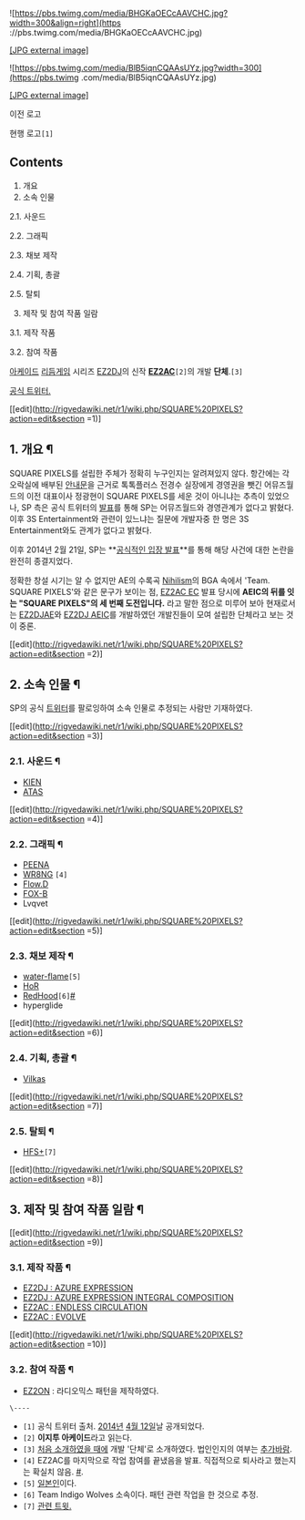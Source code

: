 ![https://pbs.twimg.com/media/BHGKaOECcAAVCHC.jpg?width=300&align=right](https
://pbs.twimg.com/media/BHGKaOECcAAVCHC.jpg)

[[JPG external image]](https://pbs.twimg.com/media/BHGKaOECcAAVCHC.jpg)

![https://pbs.twimg.com/media/BlB5iqnCQAAsUYz.jpg?width=300](https://pbs.twimg
.com/media/BlB5iqnCQAAsUYz.jpg)

[[JPG external image]](https://pbs.twimg.com/media/BlB5iqnCQAAsUYz.jpg)

이전 로고

현행 로고`[1]`

  

## Contents

    

1. 개요 
2. 소속 인물 
    

2.1. 사운드

2.2. 그래픽

2.3. 채보 제작

2.4. 기획, 총괄

2.5. 탈퇴

3. 제작 및 참여 작품 일람 
    

3.1. 제작 작품

3.2. 참여 작품

[아케이드](%EC%95%84%EC%BC%80%EC%9D%B4%EB%93%9C.md)
[리듬게임](%EB%A6%AC%EB%93%AC%EA%B2%8C%EC%9E%84.md) 시리즈 [EZ2DJ](EZ2DJ.md)의
신작 **[EZ2AC](EZ2AC.md)**`[2]`의 개발 **단체**.`[3]`

[공식 트위터.](http://twitter.com/sq_pixels)

[[edit](http://rigvedawiki.net/r1/wiki.php/SQUARE%20PIXELS?action=edit&section
=1)]

## 1. 개요 ¶

SQUARE PIXELS를 설립한 주체가 정확히 누구인지는 알려져있지 않다. 항간에는 각 오락실에 배부된
[안내문](http://toez2dj.net/zeroboard/zboard.php?id=c_ez2dj2&no=277925)을 근거로
톡톡플러스 전경수 실장에게 경영권을 뺏긴 어뮤즈월드의 이전 대표이사 정광현이 SQUARE PIXELS를 세운 것이 아니냐는 추측이 있었으나,
SP 측은 공식 트위터의 [발표](https://twitter.com/sq_pixels/status/356728998895685632)를
통해 SP는 어뮤즈월드와 경영관계가 없다고 밝혔다. 이후 3S Entertainment와 관련이 있느냐는 질문에 개발자중 한 명은 3S
Entertainment와도 관계가 없다고 밝혔다.

  

이후 2014년 2월 21일, SP는 **[공식적인 입장
발표](https://twitter.com/sq_pixels/status/436787482961518592)**를 통해 해당 사건에 대한
논란을 완전히 종결지었다.

  

정확한 창설 시기는 알 수 없지만 AE의 수록곡 [Nihilism](Nihilism.md)의 BGA 속에서 'Team. SQUARE
PIXELS'와 같은 문구가 보이는 점, [EZ2AC EC](EZ2AC%20EC.md) 발표 당시에 **AEIC의 뒤를 잇는
"SQUARE PIXELS"의 세 번째 도전입니다.** 라고 말한 점으로 미루어 보아 현재로서는 [EZ2DJAE](EZ2DJ%20AE.md)와 [EZ2DJ AEIC](EZ2DJ%20AEIC.md)를 개발하였던 개발진들이 모여 설립한
단체라고 보는 것이 중론.

  

[[edit](http://rigvedawiki.net/r1/wiki.php/SQUARE%20PIXELS?action=edit&section
=2)]

## 2. 소속 인물 ¶

SP의 공식 [트위터](%ED%8A%B8%EC%9C%84%ED%84%B0.md)를 팔로잉하여 소속 인물로 추정되는 사람만 기재하였다.

  

[[edit](http://rigvedawiki.net/r1/wiki.php/SQUARE%20PIXELS?action=edit&section
=3)]

### 2.1. 사운드 ¶

  * [KIEN](KIEN.md)
  * [ATAS](ATAS.md)  

[[edit](http://rigvedawiki.net/r1/wiki.php/SQUARE%20PIXELS?action=edit&section
=4)]

### 2.2. 그래픽 ¶

  * [PEENA](PEENA.md)
  * [WR8NG](WR8NG.md) `[4]`
  * [Flow.D](Flow.D.md)
  * [FOX-B](FOX-B.md)
  * Lvqvet  

[[edit](http://rigvedawiki.net/r1/wiki.php/SQUARE%20PIXELS?action=edit&section
=5)]

### 2.3. 채보 제작 ¶

  * [water-flame](water-flame.md)`[5]`
  * [HoR](HoR.md)
  * [RedHood](RedHood.md)`[6]`[#](http://ask.fm/Baron_Vilkas)
  * hyperglide  

[[edit](http://rigvedawiki.net/r1/wiki.php/SQUARE%20PIXELS?action=edit&section
=6)]

### 2.4. 기획, 총괄 ¶

  * [Vilkas](Vilkas.md)  

[[edit](http://rigvedawiki.net/r1/wiki.php/SQUARE%20PIXELS?action=edit&section
=7)]

### 2.5. 탈퇴 ¶

  * [HFS+](HFS+.md)`[7]`  

[[edit](http://rigvedawiki.net/r1/wiki.php/SQUARE%20PIXELS?action=edit&section
=8)]

## 3. 제작 및 참여 작품 일람 ¶

[[edit](http://rigvedawiki.net/r1/wiki.php/SQUARE%20PIXELS?action=edit&section
=9)]

### 3.1. 제작 작품 ¶

  * [EZ2DJ : AZURE EXPRESSION](EZ2DJ%20%3A%20AZURE%20EXPRESSION.md)
  * [EZ2DJ : AZURE EXPRESSION INTEGRAL COMPOSITION](EZ2DJ%20%3A%20AZURE%20EXPRESSION%20INTEGRAL%20COMPOSITION.md)
  * [EZ2AC : ENDLESS CIRCULATION](EZ2AC%20%3A%20ENDLESS%20CIRCULATION.md)
  * [EZ2AC : EVOLVE](EZ2AC%20%3A%20EVOLVE.md)  

[[edit](http://rigvedawiki.net/r1/wiki.php/SQUARE%20PIXELS?action=edit&section
=10)]

### 3.2. 참여 작품 ¶

  * [EZ2ON](EZ2ON.md) : 라디오믹스 패턴을 제작하였다.

`\----`

  * `[1]` 공식 트위터 출처. [2014년](2014%EB%85%84.md) [4월 12일](4%EC%9B%94%2012%EC%9D%BC.md)날 공개되었다.
  * `[2]` **이지투 아케이드**라고 읽는다.
  * `[3]` [처음 소개하였을 때에](https://twitter.com/sq_pixels/status/320189231567892481) 개발 '단체'로 소개하였다. 법인인지의 여부는 [추가바람](%EC%B6%94%EA%B0%80%EB%B0%94%EB%9E%8C.md). 
  * `[4]` EZ2AC를 마지막으로 작업 참여를 끝냈음을 발표. 직접적으로 퇴사라고 했는지는 확실치 않음. [#](https://twitter.com/psycloid_isDEAD).
  * `[5]` [일본인](%EC%9D%BC%EB%B3%B8%EC%9D%B8.md)이다.
  * `[6]` Team Indigo Wolves 소속이다. 패턴 관련 작업을 한 것으로 추정.
  * `[7]` [관련 트윗.](https://twitter.com/HFS_WORKS/status/455194066024542208)

